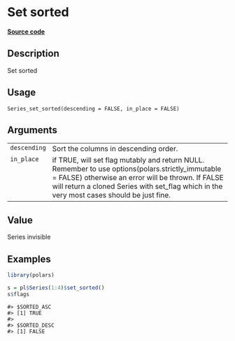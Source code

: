

# Set sorted

[**Source code**](https://github.com/pola-rs/r-polars/tree/5765842071140bd7a822ebb4fd6b0ab652d73f0d/R/series__series.R#L887)

## Description

Set sorted

## Usage

<pre><code class='language-R'>Series_set_sorted(descending = FALSE, in_place = FALSE)
</code></pre>

## Arguments

<table>
<tr>
<td style="white-space: nowrap; font-family: monospace; vertical-align: top">
<code id="Series_set_sorted_:_descending">descending</code>
</td>
<td>
Sort the columns in descending order.
</td>
</tr>
<tr>
<td style="white-space: nowrap; font-family: monospace; vertical-align: top">
<code id="Series_set_sorted_:_in_place">in_place</code>
</td>
<td>
if TRUE, will set flag mutably and return NULL. Remember to use
options(polars.strictly_immutable = FALSE) otherwise an error will be
thrown. If FALSE will return a cloned Series with set_flag which in the
very most cases should be just fine.
</td>
</tr>
</table>

## Value

Series invisible

## Examples

``` r
library(polars)

s = pl$Series(1:4)$set_sorted()
s$flags
```

    #> $SORTED_ASC
    #> [1] TRUE
    #> 
    #> $SORTED_DESC
    #> [1] FALSE
